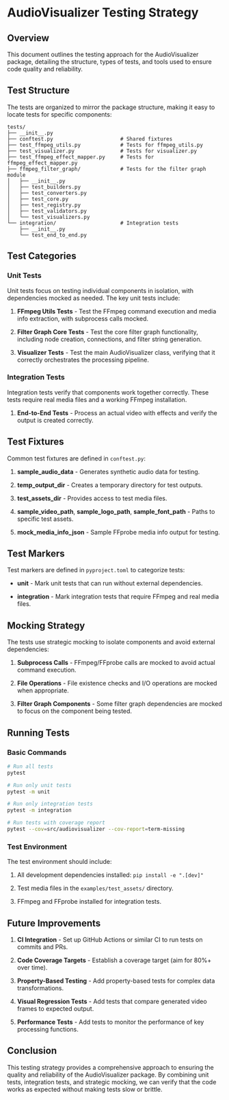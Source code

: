 # AudioVisualizer Testing Strategy

## Overview

This document outlines the testing approach for the AudioVisualizer package, detailing the structure, types of tests, and tools used to ensure code quality and reliability.

## Test Structure

The tests are organized to mirror the package structure, making it easy to locate tests for specific components:

```
tests/
├── __init__.py
├── conftest.py                      # Shared fixtures
├── test_ffmpeg_utils.py             # Tests for ffmpeg_utils.py
├── test_visualizer.py               # Tests for visualizer.py
├── test_ffmpeg_effect_mapper.py     # Tests for ffmpeg_effect_mapper.py
├── ffmpeg_filter_graph/             # Tests for the filter graph module
│   ├── __init__.py
│   ├── test_builders.py
│   ├── test_converters.py
│   ├── test_core.py
│   ├── test_registry.py
│   ├── test_validators.py
│   └── test_visualizers.py
└── integration/                     # Integration tests
    ├── __init__.py
    └── test_end_to_end.py
```

## Test Categories

### Unit Tests

Unit tests focus on testing individual components in isolation, with dependencies mocked as needed. The key unit tests include:

1. **FFmpeg Utils Tests** - Test the FFmpeg command execution and media info extraction, with subprocess calls mocked.

2. **Filter Graph Core Tests** - Test the core filter graph functionality, including node creation, connections, and filter string generation.

3. **Visualizer Tests** - Test the main AudioVisualizer class, verifying that it correctly orchestrates the processing pipeline.

### Integration Tests

Integration tests verify that components work together correctly. These tests require real media files and a working FFmpeg installation.

1. **End-to-End Tests** - Process an actual video with effects and verify the output is created correctly.

## Test Fixtures

Common test fixtures are defined in `conftest.py`:

1. **sample_audio_data** - Generates synthetic audio data for testing.

2. **temp_output_dir** - Creates a temporary directory for test outputs.

3. **test_assets_dir** - Provides access to test media files.

4. **sample_video_path**, **sample_logo_path**, **sample_font_path** - Paths to specific test assets.

5. **mock_media_info_json** - Sample FFprobe media info output for testing.

## Test Markers

Test markers are defined in `pyproject.toml` to categorize tests:

- **unit** - Mark unit tests that can run without external dependencies.

- **integration** - Mark integration tests that require FFmpeg and real media files.

## Mocking Strategy

The tests use strategic mocking to isolate components and avoid external dependencies:

1. **Subprocess Calls** - FFmpeg/FFprobe calls are mocked to avoid actual command execution.

2. **File Operations** - File existence checks and I/O operations are mocked when appropriate.

3. **Filter Graph Components** - Some filter graph dependencies are mocked to focus on the component being tested.

## Running Tests

### Basic Commands

```bash
# Run all tests
pytest

# Run only unit tests
pytest -m unit

# Run only integration tests
pytest -m integration

# Run tests with coverage report
pytest --cov=src/audiovisualizer --cov-report=term-missing
```

### Test Environment

The test environment should include:

1. All development dependencies installed: `pip install -e ".[dev]"`

2. Test media files in the `examples/test_assets/` directory.

3. FFmpeg and FFprobe installed for integration tests.

## Future Improvements

1. **CI Integration** - Set up GitHub Actions or similar CI to run tests on commits and PRs.

2. **Code Coverage Targets** - Establish a coverage target (aim for 80%+ over time).

3. **Property-Based Testing** - Add property-based tests for complex data transformations.

4. **Visual Regression Tests** - Add tests that compare generated video frames to expected output.

5. **Performance Tests** - Add tests to monitor the performance of key processing functions.

## Conclusion

This testing strategy provides a comprehensive approach to ensuring the quality and reliability of the AudioVisualizer package. By combining unit tests, integration tests, and strategic mocking, we can verify that the code works as expected without making tests slow or brittle.